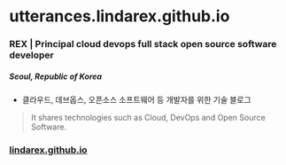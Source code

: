 # utterances.lindarex.github.io

### REX | Principal cloud devops full stack open source software developer
##### Seoul, Republic of Korea

- 클라우드, 데브옵스, 오픈소스 소프트웨어 등 개발자를 위한 기술 블로그

> It shares technologies such as Cloud, DevOps and Open Source Software.

### [lindarex.github.io](https://lindarex.github.io/)
